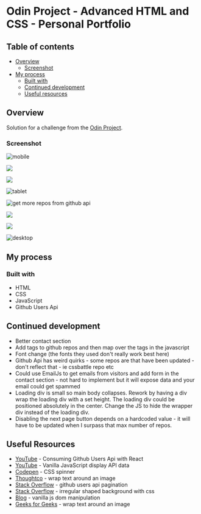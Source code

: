 # Odin Project - Advanced HTML and CSS - Personal Portfolio

## Table of contents

- [Overview](#overview)
  - [Screenshot](#screenshot)
- [My process](#my-process)
  - [Built with](#built-with)
  - [Continued development](#continued-development)
  - [Useful resources](#useful-resources)

## Overview

Solution for a challenge from the [Odin Project](https://web.archive.org/web/20220525212002/https://www.theodinproject.com/lessons/node-path-advanced-html-and-css-personal-portfolio).  

### Screenshot 

![](odin-project-personal-portfolio-mobile.png "mobile")

![](odin-project-personal-portfolio-mobile-2.png)

![](odin-project-personal-portfolio-mobile-3.png)

![](odin-project-personal-portfolio-tablet-1.png "tablet")

![](odin-project-personal-portfolio-loading.png "get more repos from github api")

![](odin-project-personal-portfolio-tablet-2.png)

![](odin-project-personal-portfolio-tablet-3.png)

![](odin-project-personal-portfolio-desktop.png "desktop")

## My process

### Built with

- HTML
- CSS
- JavaScript
- Github Users Api

## Continued development

- Better contact section
- Add tags to github repos and then map over the tags in the javascript
- Font change (the fonts they used don't really work best here)
- Github Api has weird quirks - some repos are that have been updated - don't reflect that - ie cssbattle repo etc
- Could use EmailJs to get emails from visitors and add form in the contact section - not hard to implement but it will expose data and your email could get spammed
- Loading div is small so main body collapses.  Rework by having a div wrap the loading div with a set height.  The loading div could be positioned absolutely in the center.  Change the JS to hide the wrapper div instead of the loading div.  
- Disabling the next page button depends on a hardcoded value - it will have to be updated when I surpass that max number of repos.

## Useful Resources

- [YouTube](https://www.youtube.com/watch?v=FiGynIW0wsQ) - Consuming Github Users Api with React
- [YouTube](https://www.youtube.com/watch?v=f4D50VnO_Gw) - Vanilla JavaScript display API data
- [Codepen](https://codepen.io/mandelid/pen/kNBYLJ) - CSS spinner
- [Thoughtco](https://www.thoughtco.com/wrapping-text-around-image-3466530) - wrap text around an image
- [Stack Overflow](https://stackoverflow.com/questions/39318043/github-users-api-paging-not-work) - github users api pagination
- [Stack Overflow](https://stackoverflow.com/questions/29130778/irregular-shape-background-css) - irregular shaped background with css
- [Blog](https://www.falldowngoboone.com/blog/tips-for-vanilla-javascript-dom-manipulation/) - vanilla js dom manipulation
- [Geeks for Geeks](https://www.geeksforgeeks.org/how-to-wrap-the-text-around-an-image-using-html-and-css/) - wrap text around an image
